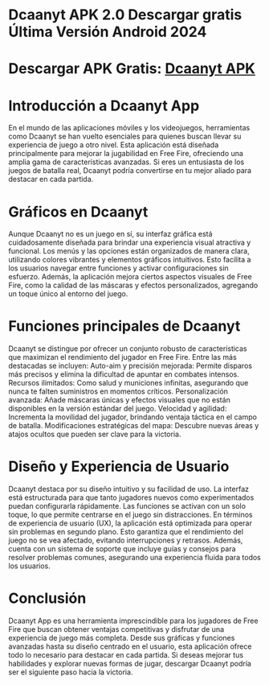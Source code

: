 # Dcaanyt APK 2.0 Descargar gratis Última Versión Android 2024 
# Descargar APK Gratis: [Dcaanyt APK](https://apkhihe.net/es/dcaanyt/)
# Introducción a Dcaanyt App
En el mundo de las aplicaciones móviles y los videojuegos, herramientas como Dcaanyt se han vuelto esenciales para quienes buscan llevar su experiencia de juego a otro nivel. Esta aplicación está diseñada principalmente para mejorar la jugabilidad en Free Fire, ofreciendo una amplia gama de características avanzadas. Si eres un entusiasta de los juegos de batalla real, Dcaanyt podría convertirse en tu mejor aliado para destacar en cada partida.

# Gráficos en Dcaanyt
Aunque Dcaanyt no es un juego en sí, su interfaz gráfica está cuidadosamente diseñada para brindar una experiencia visual atractiva y funcional. Los menús y las opciones están organizados de manera clara, utilizando colores vibrantes y elementos gráficos intuitivos. Esto facilita a los usuarios navegar entre funciones y activar configuraciones sin esfuerzo. Además, la aplicación mejora ciertos aspectos visuales de Free Fire, como la calidad de las máscaras y efectos personalizados, agregando un toque único al entorno del juego.

# Funciones principales de Dcaanyt
Dcaanyt se distingue por ofrecer un conjunto robusto de características que maximizan el rendimiento del jugador en Free Fire. Entre las más destacadas se incluyen:
Auto-aim y precisión mejorada: Permite disparos más precisos y elimina la dificultad de apuntar en combates intensos.
Recursos ilimitados: Como salud y municiones infinitas, asegurando que nunca te falten suministros en momentos críticos.
Personalización avanzada: Añade máscaras únicas y efectos visuales que no están disponibles en la versión estándar del juego.
Velocidad y agilidad: Incrementa la movilidad del jugador, brindando ventaja táctica en el campo de batalla.
Modificaciones estratégicas del mapa: Descubre nuevas áreas y atajos ocultos que pueden ser clave para la victoria.

# Diseño y Experiencia de Usuario
Dcaanyt destaca por su diseño intuitivo y su facilidad de uso. La interfaz está estructurada para que tanto jugadores nuevos como experimentados puedan configurarla rápidamente. Las funciones se activan con un solo toque, lo que permite centrarse en el juego sin distracciones.
En términos de experiencia de usuario (UX), la aplicación está optimizada para operar sin problemas en segundo plano. Esto garantiza que el rendimiento del juego no se vea afectado, evitando interrupciones y retrasos. Además, cuenta con un sistema de soporte que incluye guías y consejos para resolver problemas comunes, asegurando una experiencia fluida para todos los usuarios.

# Conclusión
Dcaanyt App es una herramienta imprescindible para los jugadores de Free Fire que buscan obtener ventajas competitivas y disfrutar de una experiencia de juego más completa. Desde sus gráficas y funciones avanzadas hasta su diseño centrado en el usuario, esta aplicación ofrece todo lo necesario para destacar en cada partida.
Si deseas mejorar tus habilidades y explorar nuevas formas de jugar, descargar Dcaanyt podría ser el siguiente paso hacia la victoria.
